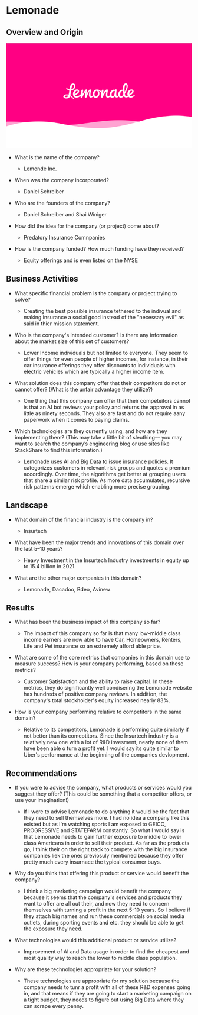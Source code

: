 # Lemonade

## Overview and Origin
![Lemonade](Lemonade.png)
* What is the name of the company?
  * Lemonde Inc.

* When was the company incorporated?
   * Daniel Schreiber 
* Who are the founders of the company?
  *  Daniel Schreiber and Shai Winiger 
* How did the idea for the company (or project) come about?
   * Predatory Insurance Comnpanies 
* How is the company funded? How much funding have they received?
   * Equity offerings and is even listed on the NYSE 

## Business Activities

* What specific financial problem is the company or project trying to solve?

  * Creating the best possible insurance tethered to the indivual and making insurance a social good instead of the "necessary evil" as said in thier mission statement.
  
* Who is the company's intended customer?  Is there any information about the market size of this set of customers?

  * Lower Income individuals but not limited to everyone. They seem to offer things for even people of higher incomes, for instance, in their car insurance offerings they offer discounts to individuals with electric vehicles which are typically a higher income item. 
  
* What solution does this company offer that their competitors do not or cannot offer? (What is the unfair advantage they utilize?)

   * One thing that this company can offer that their competeitors cannot is that an AI bot reviews your policy and returns the approval in as little as ninety seconds. They also are fast and do not require aany paperwork when it comes to paying claims. 
   
* Which technologies are they currently using, and how are they implementing them? (This may take a little bit of sleuthing–– you may want to search the company’s engineering blog or use sites like StackShare to find this information.)

   * Lemonade uses AI and Big Data  to issue insurance policies. It categorizes customers in relevant risk groups and quotes a premium accordingly. Over time, the algorithms get better at grouping users that share a similar risk profile. As more data accumulates, recursive risk patterns emerge which enabling more precise grouping.
 
## Landscape

* What domain of the financial industry is the company in?

   * Insurtech
* What have been the major trends and innovations of this domain over the last 5–10 years?

   * Heavy Investment in the Insurtech Industry investments in equity up to 15.4 billion in 2021.
   
* What are the other major companies in this domain?

   * Lemonade, Dacadoo, Bdeo, Avinew 

## Results

* What has been the business impact of this company so far?

  * The impact of this company so far is that many low-middle class income earners are now able to have Car, Homeowners, Renters, Life and Pet insurance so an extremely afford able price.
  
* What are some of the core metrics that companies in this domain use to measure success? How is your company performing, based on these metrics?

  * Customer Satisfaction and the ability to raise capital. In these metrics, they do significantly well condisering the Lemonade website has hundreds of positive company reviews. In addition, the company's total stockholder's equity increased nearly 83%.
  
* How is your company performing relative to competitors in the same domain?

  * Relative to its competitors, Lemonade is performing quite similarly if not better than its comeptitors. Since the Insurtech industry is a relatively new one with a lot of R&D invesment, nearly none of them have been able o turn a profit yet. I would say its quite similar to Uber's performance at the beginning of the companies devlopment. 

## Recommendations

* If you were to advise the company, what products or services would you suggest they offer? (This could be something that a competitor offers, or use your imagination!)

  *  If I were to advise Lemonade to do anything it would be the fact that they need to sell themselves more. I had no idea a company like this existed but as I'm watching sports I am exposed to GEICO, PROGRESSIVE and STATEFARM constantly. So what I would say is that Lemonade needs to gain further exposure to middle to lower class Americans in order to sell their product. As far as the products go, I think their on the right track to compete with the big insurance companies liek the ones previosuly mentioned because they offer pretty much every insurnace the typical consumer buys. 

* Why do you think that offering this product or service would benefit the company?

  * I think a big marketing campaign would benefit the company because it seems that the company's services and products they want to offer are all out their, and now they need to concern themselves with turning a profit in the next 5-10 years. So I believe if they attach big names and run these commercials on social media outlets, during sporting events and etc. they should be able to get the exposure they need.  

* What technologies would this additional product or service utilize?

  * Improvement of AI and Data usage in order to find the cheapest and most quality way to reach the lower to middle class population. 

* Why are these technologies appropriate for your solution?

  * These technologies are appropriate for my solution because the company needs to tunr a profit with all of these R&D expenses going in, and that means if they are going to start a marketing campaign on a tight budget, they needs to figure out using Big Data where they can scrape every penny. 
